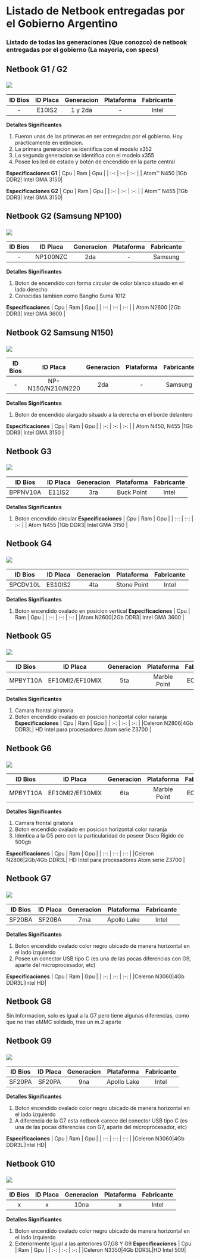 
# Listado de Netbook entregadas por el Gobierno Argentino

### Listado de todas las generaciones (Que conozco) de netbook entregadas por el gobierno (La mayoria, con specs)

## Netbook G1 / G2
### ![](https://www.fontana.com.ar/wp-content/uploads/2019/04/e10i2_g2_x355.jpg)

| ID Bios | ID Placa | Generacion | Plataforma | Fabricante
| :-: | :-: | :-: | :-: | :-: |
|-|E10IS2|1 y 2da|-|Intel|

**Detalles Significantes**

1. Fueron unas de las primeras en ser entregadas por el gobierno. Hoy practicamente en extincion.
1. La primera generacion se identifica con el modelo x352
1. La segunda generacion se identifica con el modelo x355
1. Posee los led de estado y botón de encendido en la parte central

**Especificaciones G1**
| Cpu | Ram | Gpu | 
| :-: | :-: | :-: | 
| Atom™ N450 |1Gb DDR2| Intel GMA 3150|

**Especificaciones G2**
| Cpu | Ram | Gpu | 
| :-: | :-: | :-: | 
| Atom™ N455 |1Gb DDR3| Intel GMA 3150|

## Netbook G2 (Samsung NP100)
### ![](https://www.fontana.com.ar/wp-content/uploads/2019/04/np100nzc.png)
| ID Bios | ID Placa | Generacion | Plataforma | Fabricante
| :-: | :-: | :-: | :-: | :-: |
|-|NP100NZC|2da|-|Samsung|

**Detalles Significantes**
1. Boton de encendido con forma circular de color blanco situado en el lado derecho
1. Conocidas tambien como Bangho Suma 1012

**Especificaciones**
| Cpu | Ram | Gpu | 
| :-: | :-: | :-: | 
| Atom N2600 |2Gb DDR3| Intel GMA 3600 |

## Netbook G2 Samsung N150)
### ![](https://www.fontana.com.ar/wp-content/uploads/2019/04/Samsung-N150-1-300x225.jpg)

| ID Bios | ID Placa | Generacion | Plataforma | Fabricante
| :-: | :-: | :-: | :-: | :-: |
|-|	NP-N150/N210/N220|2da|-|Samsung|

**Detalles Significantes**
1. Boton de encendido alargado situado a la derecha en el borde delantero

**Especificaciones**
| Cpu | Ram | Gpu | 
| :-: | :-: | :-: | 
| Atom N450, N455 |1Gb DDR3| Intel GMA 3150 |

## Netbook G3

### ![](https://www.fontana.com.ar/wp-content/uploads/2019/04/g3-300x296.jpg)
| ID Bios | ID Placa | Generacion | Plataforma | Fabricante
| :-: | :-: | :-: | :-: | :-: |
|BPPNV10A|E11IS2|3ra|Buck Point|Intel

**Detalles Significantes**
1. Boton encendido circular
**Especificaciones**
| Cpu | Ram | Gpu | 
| :-: | :-: | :-: | 
| Atom N455 |1Gb DDR3| Intel GMA 3150 |

## Netbook G4
### ![](https://www.fontana.com.ar/wp-content/uploads/2019/04/g4.jpg)
| ID Bios | ID Placa | Generacion | Plataforma | Fabricante
| :-: | :-: | :-: | :-: | :-: |
|SPCDV10L|ES10IS2|4ta|Stone Point|Intel

**Detalles Significantes**
1. Boton encendido ovalado en posicion vertical
**Especificaciones**
| Cpu | Ram | Gpu | 
| :-: | :-: | :-: | 
|Atom  N2600|2Gb DDR3| Intel GMA 3600 |


## Netbook G5
### ![](https://www.fontana.com.ar/wp-content/uploads/2016/07/IMG-20160430-WA0002.jpg)
| ID Bios | ID Placa | Generacion | Plataforma | Fabricante
| :-: | :-: | :-: | :-: | :-: |
|MPBYT10A|EF10MI2/EF10MIX|5ta|Marble Point|ECS /Intel

**Detalles Significantes**
1. Camara frontal giratoria
1. Boton encendido ovalado en posicion horizontal color naranja
**Especificaciones**
| Cpu | Ram | Gpu | 
| :-: | :-: | :-: | 
|Celeron  N2806|4Gb DDR3L| HD Intel para procesadores Atom serie Z3700 |

## Netbook G6
### ![](https://www.fontana.com.ar/wp-content/uploads/2016/07/IMG-20160430-WA0002.jpg)
| ID Bios | ID Placa | Generacion | Plataforma | Fabricante
| :-: | :-: | :-: | :-: | :-: |
|MPBYT10A|EF10MI2/EF10MIX|6ta|Marble Point|ECS /Intel

**Detalles Significantes**
1. Camara frontal giratoria
1. Boton encendido ovalado en posicion horizontal color naranja
1. Identica a la G5 pero con la particularidad de poseer Disco Rigido de 500gb

**Especificaciones**
| Cpu | Ram | Gpu | 
| :-: | :-: | :-: | 
|Celeron  N2806|2Gb/4Gb DDR3L| HD Intel para procesadores Atom serie Z3700 |

## Netbook G7
### ![](https://www.fontana.com.ar/wp-content/uploads/2019/04/netg7.jpg)
| ID Bios | ID Placa | Generacion | Plataforma | Fabricante
| :-: | :-: | :-: | :-: | :-: |
|SF20BA|SF20BA|7ma|Apollo Lake|Intel

**Detalles Significantes**
1. Boton encendido ovalado color negro ubicado de manera horizontal en el lado izquierdo
1. Posee un conector USB tipo C (es una de las pocas diferencias con G9, aparte del microprocesador, etc)

**Especificaciones**
| Cpu | Ram | Gpu | 
| :-: | :-: | :-: | 
|Celeron N3060|4Gb DDR3L|Intel HD|

## Netbook G8
 Sin Informacion, solo es igual a la G7 pero tiene algunas diferencias, como que no trae eMMC soldado, trae un m.2 aparte

## Netbook G9
### ![](https://www.fontana.com.ar/wp-content/uploads/2019/04/SF20PA.png)
| ID Bios | ID Placa | Generacion | Plataforma | Fabricante
| :-: | :-: | :-: | :-: | :-: |
|SF20PA|SF20PA|9na|Apollo Lake|Intel

**Detalles Significantes**
1. Boton encendido ovalado color negro ubicado de manera horizontal en el lado izquierdo
1. A diferencia de la G7 esta netbook carece del conector USB tipo C (es una de las pocas diferencias con G7, aparte del microprocesador, etc)

**Especificaciones**
| Cpu | Ram | Gpu | 
| :-: | :-: | :-: | 
|Celeron N3060|4Gb DDR3L|Intel HD|

## Netbook G10
### ![](https://www.fontana.com.ar/wp-content/uploads/2019/04/SF20PA.png)
| ID Bios | ID Placa | Generacion | Plataforma | Fabricante
| :-: | :-: | :-: | :-: | :-: |
|x|x|10na|x|Intel

**Detalles Significantes**
1. Boton encendido ovalado color negro ubicado de manera horizontal en el lado izquierdo
1. Exteriormente Igual a las anteriores G7,G8 Y G9
**Especificaciones**
| Cpu | Ram | Gpu | 
| :-: | :-: | :-: | 
|Celeron N3350|4Gb DDR3L|HD Intel 500|
